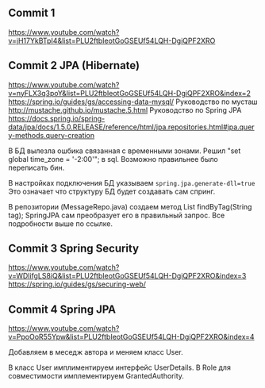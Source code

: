 Commit 1
------------------
https://www.youtube.com/watch?v=jH17YkBTpI4&list=PLU2ftbIeotGoGSEUf54LQH-DgiQPF2XRO

Commit 2 JPA (Hibernate)
---------------------------
https://www.youtube.com/watch?v=nyFLX3q3poY&list=PLU2ftbIeotGoGSEUf54LQH-DgiQPF2XRO&index=2
https://spring.io/guides/gs/accessing-data-mysql/
Руководство по мусташ http://mustache.github.io/mustache.5.html
Руководство по Spring JPA https://docs.spring.io/spring-data/jpa/docs/1.5.0.RELEASE/reference/html/jpa.repositories.html#jpa.query-methods.query-creation

В БД вылезла ошбика связанная с временными зонами. Решил "set global time_zone = '-2:00'"; в sql. Возможно правильнее было переписать бин.

В настройках подключения БД указываем `spring.jpa.generate-dll=true` Это означает что структуру БД будет создавать сам спринг.

В репозитории (MessageRepo.java) создаем метод List<Message> findByTag(String tag); SpringJPA сам преобразует его в правильный запрос. Все подробности выше по ссылке.


Commit 3 Spring Security
-------------------------
https://www.youtube.com/watch?v=WDlifgLS8iQ&list=PLU2ftbIeotGoGSEUf54LQH-DgiQPF2XRO&index=3
https://spring.io/guides/gs/securing-web/

Commit 4 Spring JPA
-----------------------------
https://www.youtube.com/watch?v=PpoOoR55Ypw&list=PLU2ftbIeotGoGSEUf54LQH-DgiQPF2XRO&index=4

Добавляем в меседж автора и меняем класс User.

В класс User имплиментируем интерфейс UserDetails. В Role для совместимости имплементируем GrantedAuthority.

